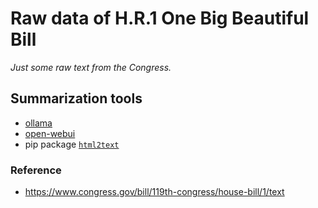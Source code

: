# Raw data of H.R.1 One Big Beautiful Bill
*Just some raw text from the Congress.*


## Summarization tools
* [ollama][0]
* [open-webui][1]
* pip package [`html2text`][2]

### Reference
* https://www.congress.gov/bill/119th-congress/house-bill/1/text


[2]: https://pypi.org/project/html2text/
[1]: https://github.com/open-webui/open-webui
[0]: https://github.com/ollama/ollama/releases
